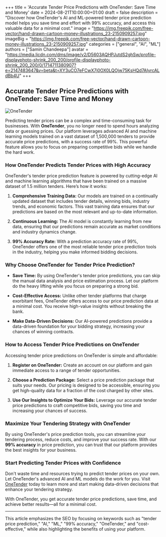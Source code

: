 +++
title = 'Accurate Tender Price Predictions with OneTender: Save Time and Money'
date = 2024-08-21T10:00:00+01:00
draft = false
description = "Discover how OneTender's AI and ML-powered tender price prediction model helps you save time and effort with 99% accuracy, and access this valuable data for a minimal cost."
image = "https://img.freepik.com/free-vector/hand-drawn-cartoon-money-illustrations_23-2150909257.jpg"
imageBig = "https://img.freepik.com/free-vector/hand-drawn-cartoon-money-illustrations_23-2150909257.jpg"
categories = ["general", "AI", "ML"]
authors = ["Samin Chandeepa"]
avatar = "https://media.licdn.com/dms/image/v2/D5603AQHPJutdS2ghSw/profile-displayphoto-shrink_200_200/profile-displayphoto-shrink_200_200/0/1714711380907?e=2147483647&v=beta&t=XY3uCO7eFCwX7j0OX0LQOjw75KsHQd7AIyrcALdBb4U"
+++

## Accurate Tender Price Predictions with OneTender: Save Time and Money

![OneTender](https://www.onetender.com.au/images/logo.png)

Predicting tender prices can be a complex and time-consuming task for businesses. With **OneTender**, you no longer need to spend hours analyzing data or guessing prices. Our platform leverages advanced AI and machine learning models trained on a vast dataset of 1,500,000 tenders to provide accurate price predictions, with a success rate of 99%. This powerful feature allows you to focus on preparing competitive bids while we handle the hard work.

### How OneTender Predicts Tender Prices with High Accuracy

OneTender's tender price prediction feature is powered by cutting-edge AI and machine learning algorithms that have been trained on a massive dataset of 1.5 million tenders. Here’s how it works:

1. **Comprehensive Training Data:** Our models are trained on a continually updated dataset that includes tender details, winning bids, industry trends, and economic factors. This vast training data ensures that our predictions are based on the most relevant and up-to-date information.

2. **Continuous Learning:** The AI model is constantly learning from new data, ensuring that our predictions remain accurate as market conditions and industry dynamics change.

3. **99% Accuracy Rate:** With a prediction accuracy rate of 99%, OneTender offers one of the most reliable tender price prediction tools in the industry, helping you make informed bidding decisions.

### Why Choose OneTender for Tender Price Prediction?

- **Save Time:** By using OneTender's tender price predictions, you can skip the manual data analysis and price estimation process. Let our platform do the heavy lifting while you focus on preparing a strong bid.

- **Cost-Effective Access:** Unlike other tender platforms that charge exorbitant fees, OneTender offers access to our price prediction data at a minimal cost. You receive high-value insights without breaking the bank.

- **Make Data-Driven Decisions:** Our AI-powered predictions provide a data-driven foundation for your bidding strategy, increasing your chances of winning contracts.

### How to Access Tender Price Predictions on OneTender

Accessing tender price predictions on OneTender is simple and affordable:

1. **Register on OneTender:** Create an account on our platform and gain immediate access to a range of tender opportunities.

2. **Choose a Prediction Package:** Select a price prediction package that suits your needs. Our pricing is designed to be accessible, ensuring you get high-quality data for a fraction of the cost charged by other sites.

3. **Use Our Insights to Optimize Your Bids:** Leverage our accurate tender price predictions to craft competitive bids, saving you time and increasing your chances of success.

### Maximize Your Tendering Strategy with OneTender

By using OneTender's price prediction tools, you can streamline your tendering process, reduce costs, and improve your success rate. With our **99% accuracy** in price prediction, you can trust that our platform provides the best insights for your business.

### Start Predicting Tender Prices with Confidence

Don't waste time and resources trying to predict tender prices on your own. Let OneTender's advanced AI and ML models do the work for you. Visit [OneTender](https://www.onetender.com.au/) today to learn more and start making data-driven decisions that enhance your tendering strategy.

With OneTender, you get accurate tender price predictions, save time, and achieve better results—all for a minimal cost.

---

This article emphasizes the SEO by focusing on keywords such as "tender price prediction," "AI," "ML," "99% accuracy," "OneTender," and "cost-effective," while also highlighting the benefits of using your platform.
